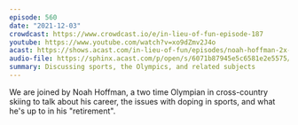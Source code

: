 ```yaml
---
episode: 560
date: "2021-12-03"
crowdcast: https://www.crowdcast.io/e/in-lieu-of-fun-episode-187
youtube: https://www.youtube.com/watch?v=xo9dZmv2J4o
acast: https://shows.acast.com/in-lieu-of-fun/episodes/noah-hoffman-2x-olympian-in-xc-skiing
audio-file: https://sphinx.acast.com/p/open/s/6071b87945e5c6581e2e5575/e/61c33d4656400000142933d9/media.mp3
summary: Discussing sports, the Olympics, and related subjects
---
```

We are joined by Noah Hoffman, a two time Olympian in cross-country skiing to talk about his career, the issues with doping in sports, and what he's up to in his "retirement".
